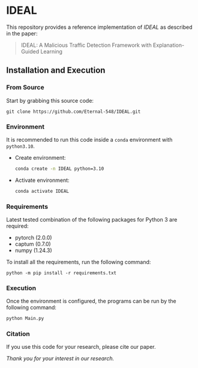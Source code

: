 # IDEAL

This repository provides a reference implementation of *IDEAL* as described in the paper:<br>

> IDEAL: A Malicious Traffic Detection Framework with Explanation-Guided Learning<br>

## Installation and Execution

### From Source

Start by grabbing this source code:

```
git clone https://github.com/Eternal-548/IDEAL.git
```

### Environment

It is recommended to run this code inside a `conda` environment with `python3.10`.

- Create environment:

  ```sh
  conda create -n IDEAL python=3.10
  ```

- Activate environment:

  ```sh
  conda activate IDEAL
  ```

### Requirements

Latest tested combination of the following packages for Python 3 are required:

- pytorch (2.0.0)
- captum (0.7.0)
- numpy (1.24.3)

To install all the requirements, run the following command:

```
python -m pip install -r requirements.txt
```

### Execution

Once the environment is configured, the programs can be run by the following command:

   ```sh
 python Main.py
   ```

### Citation

If you use this code for your research, please cite our paper.

*Thank you for your interest in our research.*
